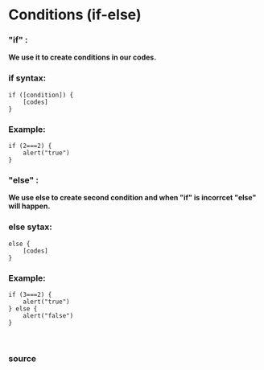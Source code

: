 <style>
    body {
        padding-right: 35px;
        padding-left: 35px;
    }
</style>

# Conditions (if-else)

### "if" : 
**We use it to create conditions in our codes.**

### if syntax:
```
if ([condition]) {
	[codes]
}
```

### Example:
```
if (2===2) {
    alert("true")
}
```

### "else" : 
**We use else to create second condition and when "if" is incorrcet "else" will happen.**

### else sytax:
```
else {
    [codes]
}
```

### Example:
```
if (3===2) {
    alert("true")
} else {
    alert("false")
}
```

<br>

### <a href="javascript.info/ifelse" style="text-decoration: none;"> source </a>